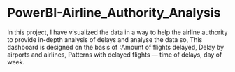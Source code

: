 # PowerBI-Airline_Authority_Analysis
In this project, I have visualized the data in a way to help the airline authority to provide in-depth analysis of delays  and analyse the data so, This  dashboard is designed on the basis of :Amount of flights delayed, Delay by airports and airlines, Patterns with delayed flights — time of delays, day of week.
